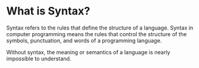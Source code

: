 # What is Syntax?

Syntax refers to the rules that define the structure of a language. Syntax in computer programming means the rules that control the structure of the symbols, punctuation, and words of a programming language.

Without syntax, the meaning or semantics of a language is nearly impossible to understand.